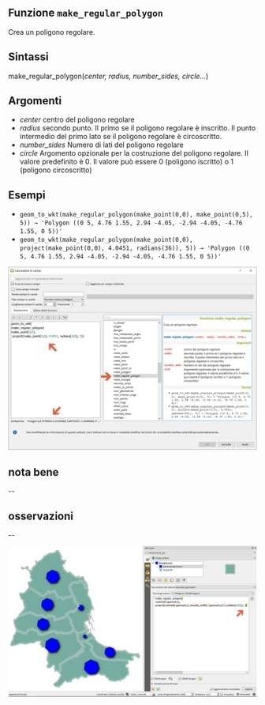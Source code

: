 ## Funzione `make_regular_polygon`

Crea un poligono regolare.

## Sintassi

make_regular_polygon(_center, radius, number_sides, circle…_)

## Argomenti

* _center_ centro del poligono regolare
* _radius_ secondo punto. Il primo se il poligono regolare è inscritto. Il punto intermedio del primo lato se il poligono regolare è circoscritto.
* _number_sides_ Numero di lati del poligono regolare
* _circle_ Argomento opzionale per la costruzione del poligono regolare. Il valore predefinito è 0. Il valore può essere 0 (poligono iscritto) o 1 (poligono circoscritto)

## Esempi

* `geom_to_wkt(make_regular_polygon(make_point(0,0), make_point(0,5), 5)) → 'Polygon ((0 5, 4.76 1.55, 2.94 -4.05, -2.94 -4.05, -4.76 1.55, 0 5))'`
* `geom_to_wkt(make_regular_polygon(make_point(0,0), project(make_point(0,0), 4.0451, radians(36)), 5)) → 'Polygon ((0 5, 4.76 1.55, 2.94 -4.05, -2.94 -4.05, -4.76 1.55, 0 5))'`

<img src="/img/geometria/make_regular_polygon/make_regular_polygon1.png">

## nota bene

--

## osservazioni

--

<img src="/img/geometria/make_regular_polygon/make_regular_polygon2.png">